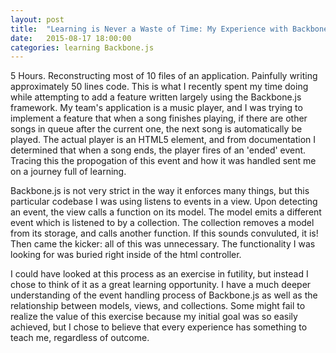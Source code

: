 ```yaml
---
layout: post
title:  "Learning is Never a Waste of Time: My Experience with Backbone.js"
date:   2015-08-17 18:00:00
categories: learning Backbone.js
---
```

5 Hours. Reconstructing most of 10 files of an application. Painfully writing approximately 50 lines code. This is what
I recently spent my time doing while attempting to add a feature written largely using the Backbone.js framework. 
My team's application is a music player, and I was trying to implement a feature that when a song finishes playing, if 
there are other songs in queue after the current one, the next song is automatically be played. The actual player 
is an HTML5 element, and from documentation I determined that when a song ends, the player fires of an 'ended' event. 
Tracing this the propogation of this event and how it was handled sent me on a journey full of learning.

Backbone.js is not very strict in the way it enforces many things, but this particular codebase I was using listens to 
events in a view. Upon detecting an event, the view calls a function on its model. The model emits a different event 
which is listened to by a collection. The collection removes a model from its storage, and calls another function. If
this sounds convuluted, it is! Then came the kicker: all of this was unnecessary. The functionality I was looking for 
was buried right inside of the html controller.

I could have looked at this process as an exercise in futility, but instead I chose to think of it as a great learning 
opportunity. I have a much deeper understanding of the event handling process of Backbone.js as well as the relationship
between models, views, and collections. Some might fail to realize the value of this exercise because my initial goal was 
so easily achieved, but I chose to believe that every experience has something to teach me, regardless of outcome.


[jekyll]:      http://jekyllrb.com
[jekyll-gh]:   https://github.com/jekyll/jekyll
[jekyll-help]: https://github.com/jekyll/jekyll-help